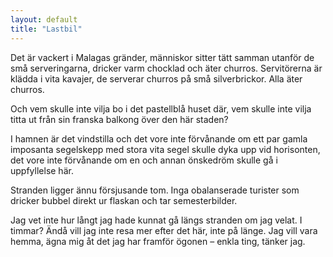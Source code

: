 ```yaml
---
layout: default
title: "Lastbil"
---
```


Det är vackert i Malagas gränder, människor sitter tätt samman utanför de små serveringarna, dricker varm chocklad och äter churros. Servitörerna är klädda i vita kavajer, de serverar churros på små silverbrickor. Alla äter churros.

Och vem skulle inte vilja bo i det pastellblå huset där, vem skulle inte vilja titta ut från sin franska balkong över den här staden?

I hamnen är det vindstilla och det vore inte förvånande om ett par gamla imposanta segelskepp med stora vita segel skulle dyka upp vid horisonten,
det vore inte förvånande om en och annan önskedröm skulle gå i uppfyllelse här.

Stranden ligger ännu försjusande tom. Inga obalanserade turister som dricker bubbel direkt ur flaskan och tar semesterbilder.

Jag vet inte hur långt jag hade kunnat gå längs stranden om jag velat. I timmar?
Ändå vill jag inte resa mer efter det här, inte på länge. Jag vill vara hemma, ägna mig åt det jag har framför ögonen – enkla ting, tänker jag.

